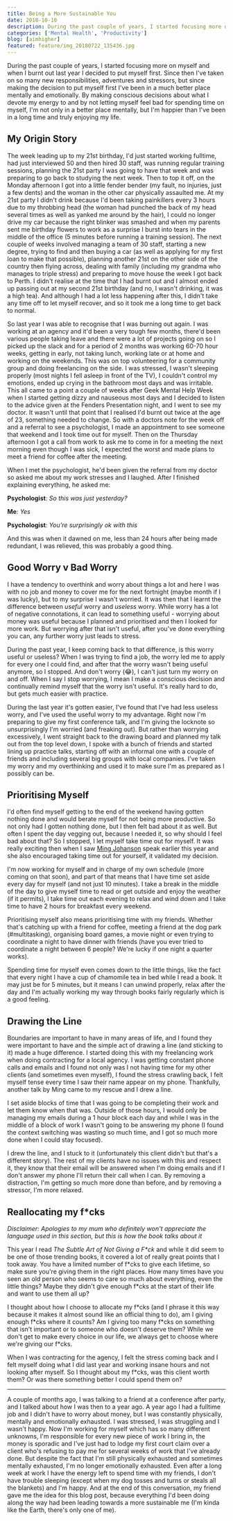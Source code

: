 ```yaml
---
title: Being a More Sustainable You
date: 2018-10-10
description: During the past couple of years, I started focusing more on myself and when I burnt out last year I decided to put myself first. Since then I've taken on so many new responsibilities, adventures and stressors, but since making the decision to put myself first I've been in a much better place mentally and emotionally.
categories: ['Mental Health', 'Productivity']
blog: [aimhigher]
featured: feature/img_20180722_135436.jpg
---
```


During the past couple of years, I started focusing more on myself and when I burnt out last year I decided to put myself first. Since then I've taken on so many new responsibilities, adventures and stressors, but since making the decision to put myself first I've been in a much better place mentally and emotionally. By making conscious decisions about what I devote my energy to and by not letting myself feel bad for spending time on myself, I'm not only in a better place mentally, but I'm happier than I've been in a long time and truly enjoying my life.

## My Origin Story

The week leading up to my 21st birthday, I'd just started working fulltime, had just interviewed 50 and then hired 30 staff, was running regular training sessions, planning the 21st party I was going to have that week and was preparing to go back to studying the next week. Then to top it off, on the Monday afternoon I got into a little fender bender (my fault, no injuries, just a few dents) and the woman in the other car physically assaulted me. At my 21st party I didn't drink because I'd been taking painkillers every 3 hours due to my throbbing head (the woman had punched the back of my head several times as well as yanked me around by the hair), I could no longer drive my car because the right blinker was smashed and when my parents sent me birthday flowers to work as a surprise I burst into tears in the middle of the office (5 minutes before running a training session). The next couple of weeks involved managing a team of 30 staff, starting a new degree, trying to find and then buying a car (as well as applying for my first loan to make that possible), planning another 21st on the other side of the country then flying across, dealing with family (including my grandma who manages to triple stress) and preparing to move house the week I got back to Perth. I didn't realise at the time that I had burnt out and I almost ended up passing out at my second 21st birthday (and no, I wasn't drinking, it was a high tea). And although I had a lot less happening after this, I didn't take any time off to let myself recover, and so it took me a long time to get back to normal.

So last year I was able to recognise that I was burning out again. I was working at an agency and it'd been a very tough few months, there'd been various people taking leave and there were a lot of projects going on so I picked up the slack and for a period of 2 months was working 60-70 hour weeks, getting in early, not taking lunch, working late or at home and working on the weekends. This was on top volunteering for a community group and doing freelancing on the side.  I was stressed, I wasn't sleeping properly (most nights I fell asleep in front of the TV), I couldn't control my emotions, ended up crying in the bathroom most days and was irritable. This all came to a point a couple of weeks after Geek Mental Help Week when I started getting dizzy and nauseous most days and I decided to listen to the advice given at the Fenders Presentation night, and I went to see my doctor. It wasn't until that point that I realised I'd burnt out twice at the age of 23, something needed to change. So with a doctors note for the week off and a referral to see a psychologist, I made an appointment to see someone that weekend and I took time out for myself. Then on the Thursday afternoon I got a call from work to ask me to come in for a meeting the next morning even though I was sick, I expected the worst and made plans to meet a friend for coffee after the meeting.

When I met the psychologist, he'd been given the referral from my doctor so asked me about my work stresses and I laughed. After I finished explaining everything, he asked me:

**Psychologist**: _So this was just yesterday?_

**Me**: _Yes_

**Psychologist**: _You're surprisingly ok with this_

And this was when it dawned on me, less than 24 hours after being made redundant, I was relieved, this was probably a good thing.

## Good Worry v Bad Worry

I have a tendency to overthink and worry about things a lot and here I was with no job and money to cover me for the next fortnight (maybe month if I was lucky), but to my surprise I wasn't worried. It was then that I learnt the difference between _useful_ worry and _useless_ worry. While worry has a lot of negative connotations, it can lead to something useful - worrying about money was useful because I planned and prioritised and then I looked for more work. But worrying after that isn't useful, after you've done everything you can, any further worry just leads to stress.

During the past year, I keep coming back to that difference, is this worry useful or useless? When I was trying to find a job, the worry led me to apply for every one I could find, and after that the worry wasn't being useful anymore, so I stopped. And don't worry (😂), I can't just turn my worry on and off. When I say I stop worrying, I mean I make a conscious decision and continually remind myself that the worry isn't useful. It's really hard to do, but gets much easier with practice.

During the last year it's gotten easier, I've found that I've had less useless worry, and I've used the useful worry to my advantage. Right now I'm preparing to give my first conference talk, and I'm giving the locknote so unsurprisingly I'm worried (and freaking out). But rather than worrying excessively, I went straight back to the drawing board and planned my talk out from the top level down, I spoke with a bunch of friends and started lining up practice talks, starting off with an informal one with a couple of friends and including several big groups with local companies. I've taken my worry and my overthinking and used it to make sure I'm as prepared as I possibly can be.

## Prioritising Myself

I'd often find myself getting to the end of the weekend having gotten nothing done and would berate myself for not being more productive. So not only had I gotten nothing done, but I then felt bad about it as well. But often I spent the day vegging out, because I needed it, so why should I feel bad about that? So I stopped, I let myself take time out for myself. It was really exciting then when I saw [Ming Johanson](https://twitter.com/MingJohanson) speak earlier this year and she also encouraged taking time out for yourself, it validated my decision.

I'm now working for myself and in charge of my own schedule (more coming on that soon), and part of that means that I have time set aside every day for myself (and not just 10 minutes). I take a break in the middle of the day to give myself time to read or get outside and enjoy the weather (if it permits), I take time out each evening to relax and wind down and I take time to have 2 hours for breakfast every weekend.

Prioritising myself also means prioritising time with my friends. Whether that's catching up with a friend for coffee, meeting a friend at the dog park (#multitasking), organising board games, a movie night or even trying to coordinate a night to have dinner with friends (have you ever tried to coordinate a night between 6 people? We're lucky if one night a quarter works).

Spending time for myself even comes down to the little things, like the fact that every night I have a cup of chamomile tea in bed while I read a book. It may just be for 5 minutes, but it means I can unwind properly, relax after the day and I'm actually working my way through books fairly regularly which is a good feeling.

## Drawing the Line

Boundaries are important to have in many areas of life, and I found they were important to have and the simple act of drawing a line (and sticking to it) made a huge difference. I started doing this with my freelancing work when doing contracting for a local agency. I was getting constant phone calls and emails and I found not only was I not having time for my other clients (and sometimes even myself), I found the stress crawling back, I felt myself tense every time I saw their name appear on my phone. Thankfully, another talk by Ming came to my rescue and I drew a line.

I set aside blocks of time that I was going to be completing their work and let them know when that was.  Outside of those hours, I would only be managing my emails during a 1 hour block each day and while I was in the middle of a block of work I wasn't going to be answering my phone (I found the context switching was wasting so much time, and I got so much more done when I could stay focused).

I drew the line, and I stuck to it (unfortunately this client didn't but that's a different story). The rest of my clients have no issues with this and respect it, they know that their email will be answered when I'm doing emails and if I don't answer my phone I'll return their call when I can. By removing a distraction, I'm getting so much more done than before, and by removing a stressor, I'm more relaxed.

## Reallocating my f*cks

_Disclaimer: Apologies to my mum who definitely won't appreciate the language used in this section, but this is how the book talks about it_

This year I read _The Subtle Art of Not Giving a F*ck_ and while it did seem to be one of those trending books, it covered a lot of really great points that I took away. You have a limited number of f\*cks to give each lifetime, so make sure you're giving them in the right places. How many times have you seen an old person who seems to care so much about everything, even the little things? Maybe they didn't give enough f\*cks at the start of their life and want to use them all up?

I thought about how I choose to allocate my f\*cks (and I phrase it this way because it makes it almost sound like an official thing to do), am I giving enough f\*cks where it counts? Am I giving too many f\*cks on something that isn't important or to someone who doesn't deserve them? While we don't get to make every choice in our life, we always get to choose where we're giving our f\*cks.

When I was contracting for the agency, I felt the stress coming back and I felt myself doing what I did last year and working insane hours and not looking after myself. So I thought about my f*cks, was this client worth them? Or was there something better I could spend them on?

- - -

A couple of months ago, I was talking to a friend at a conference after party, and I talked about how I was then to a year ago. A year ago I had a fulltime job and I didn't have to worry about money, but I was constantly physically, mentally and emotionally exhausted. I was stressed, I was struggling and I wasn't happy. Now I'm working for myself which has so many different unknowns, I'm responsible for every new piece of work I bring in, the money is sporadic and I've just had to lodge my first court claim over a client who's refusing to pay me for several weeks of work that I've already done. But despite the fact that I'm still physically exhausted and sometimes mentally exhausted, I'm no longer emotionally exhausted. Even after a long week at work I have the energy left to spend time with my friends, I don't have trouble sleeping (except when my dog tosses and turns or steals all the blankets) and I'm happy. And at the end of this conversation, my friend gave me the idea for this blog post, because everything I'd been doing along the way had been leading towards a more sustainable me (I'm kinda like the Earth, there's only one of me).

